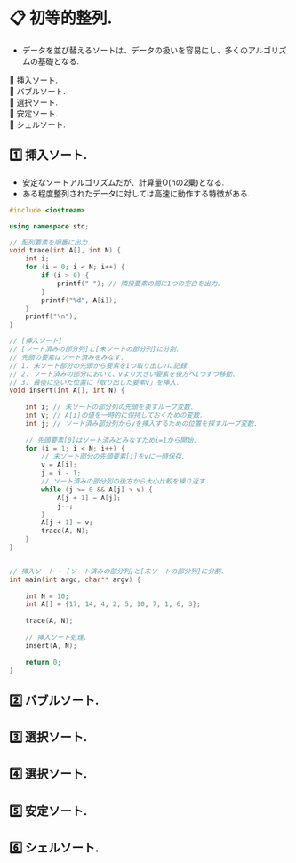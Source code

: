 
# :clipboard: 初等的整列.
- データを並び替えるソートは、データの扱いを容易にし、多くのアルゴリズムの基礎となる.

:small_blue_diamond: 挿入ソート.  
:small_blue_diamond: バブルソート.  
:small_blue_diamond: 選択ソート.  
:small_blue_diamond: 安定ソート.  
:small_blue_diamond: シェルソート.  

## :one: 挿入ソート.
- 安定なソートアルゴリズムだが、計算量O(nの2乗)となる.
- ある程度整列されたデータに対しては高速に動作する特徴がある.
```cpp
#include <iostream>

using namespace std;

// 配列要素を順番に出力.
void trace(int A[], int N) {
    int i;
    for (i = 0; i < N; i++) {
        if (i > 0) {
            printf(" "); // 隣接要素の間に1つの空白を出力.
        }
        printf("%d", A[i]);
    }
    printf("\n");
}

// [挿入ソート]
// [ソート済みの部分列]と[未ソートの部分列]に分割.
// 先頭の要素はソート済みをみなす.
// 1. 未ソート部分の先頭から要素を1つ取り出しvに記録.
// 2. ソート済みの部分において、vより大きい要素を後方へ1つずつ移動.
// 3. 最後に空いた位置に「取り出した要素v」を挿入.
void insert(int A[], int N) {
    
    int i; // 未ソートの部分列の先頭を表すループ変数.
    int v; // A[i]の値を一時的に保持しておくための変数.
    int j; // ソート済み部分列からvを挿入するための位置を探すループ変数.
    
    // 先頭要素[0]はソート済みとみなすためi=1から開始.
    for (i = 1; i < N; i++) {
        // 未ソート部分の先頭要素[i]をvに一時保存.
        v = A[i];
        j = i - 1;
        // ソート済みの部分列の後方から大小比較を繰り返す.
        while (j >= 0 && A[j] > v) {
            A[j + 1] = A[j];
            j--;
        }
        A[j + 1] = v;
        trace(A, N);
    }
}


// 挿入ソート - [ソート済みの部分列]と[未ソートの部分列]に分割.
int main(int argc, char** argv) {
    
    int N = 10;
    int A[] = {17, 14, 4, 2, 5, 10, 7, 1, 6, 3};
    
    trace(A, N);
    
    // 挿入ソート処理.
    insert(A, N);
    
    return 0;
}
```

## :two: バブルソート.

## :three: 選択ソート.

## :four: 選択ソート.

## :five: 安定ソート.

## :six: シェルソート.


